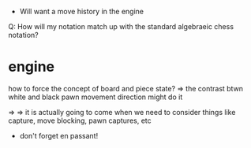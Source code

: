 - Will want a move history in the engine

Q: How will my notation match up with the standard algebraeic chess notation?


# engine

how to force the concept of board and piece state?
  => the contrast btwn white and black pawn movement direction might do it

  => => it is actually going to come when we need to consider things like capture, move blocking, pawn captures, etc

- don't forget en passant!

